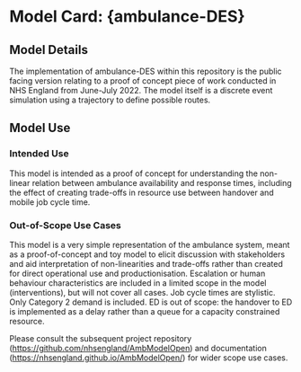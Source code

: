 # Model Card: {ambulance-DES}


## Model Details

The implementation of ambulance-DES within this repository is the public facing version relating to a proof of concept piece of work conducted in NHS England from June-July 2022.  The model itself is a discrete event simulation using a trajectory to define possible routes.

## Model Use

### Intended Use

This model is intended as a proof of concept for understanding the non-linear relation between ambulance availability and response times, including the effect of creating trade-offs in resource use between handover and mobile job cycle time.

### Out-of-Scope Use Cases

This model is a very simple representation of the ambulance system, meant as a proof-of-concept and toy model to elicit discussion with stakeholders and aid interpretation of non-linearities and trade-offs rather than created for direct operational use and productionisation.  Escalation or human behaviour characteristics are included in a limited scope in the model (interventions), but will not cover all cases.  Job cycle times are stylistic. Only Category 2 demand is included. ED is out of scope: the handover to ED is implemented as a delay rather than a queue for a capacity constrained resource.

Please consult the subsequent project repository (https://github.com/nhsengland/AmbModelOpen) and documentation (https://nhsengland.github.io/AmbModelOpen/) for wider scope use cases.
